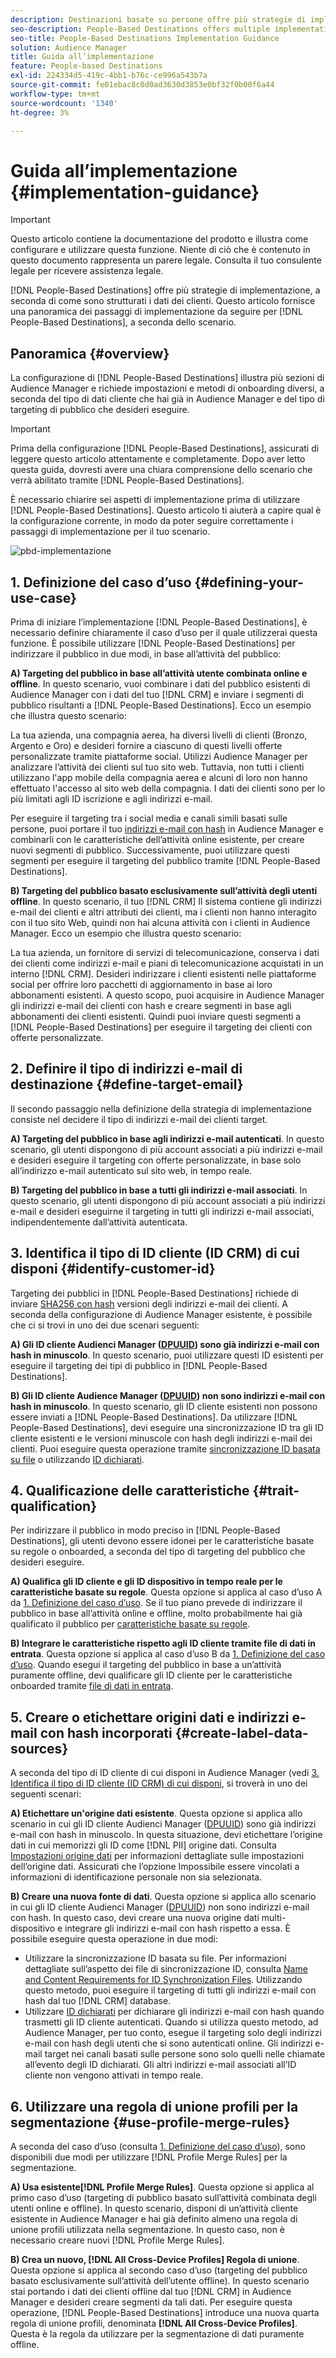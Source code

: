 ```yaml
---
description: Destinazioni basate su persone offre più strategie di implementazione, a seconda di come sono strutturati i dati dei clienti. Questo articolo fornisce una panoramica dei passaggi di implementazione da seguire per le Destinazioni basate su persone, a seconda dello scenario.
seo-description: People-Based Destinations offers multiple implementation strategies, depending on how your customer data is structured. This article provides an overview of the implementation steps that you need to follow for People-Based Destinations, depending on your scenario.
seo-title: People-Based Destinations Implementation Guidance
solution: Audience Manager
title: Guida all’implementazione
feature: People-based Destinations
exl-id: 224334d5-419c-4bb1-b76c-ce996a543b7a
source-git-commit: fe01ebac8c0d0ad3630d3853e0bf32f0b00f6a44
workflow-type: tm+mt
source-wordcount: '1340'
ht-degree: 3%

---
```


# Guida all’implementazione {#implementation-guidance}

>[!IMPORTANT]
>Questo articolo contiene la documentazione del prodotto e illustra come configurare e utilizzare questa funzione. Niente di ciò che è contenuto in questo documento rappresenta un parere legale. Consulta il tuo consulente legale per ricevere assistenza legale.

[!DNL People-Based Destinations] offre più strategie di implementazione, a seconda di come sono strutturati i dati dei clienti. Questo articolo fornisce una panoramica dei passaggi di implementazione da seguire per [!DNL People-Based Destinations], a seconda dello scenario.

## Panoramica {#overview}

La configurazione di [!DNL People-Based Destinations] illustra più sezioni di Audience Manager e richiede impostazioni e metodi di onboarding diversi, a seconda del tipo di dati cliente che hai già in Audience Manager e del tipo di targeting di pubblico che desideri eseguire.

>[!IMPORTANT]
> Prima della configurazione [!DNL People-Based Destinations], assicurati di leggere questo articolo attentamente e completamente. Dopo aver letto questa guida, dovresti avere una chiara comprensione dello scenario che verrà abilitato tramite [!DNL People-Based Destinations].

È necessario chiarire sei aspetti di implementazione prima di utilizzare [!DNL People-Based Destinations]. Questo articolo ti aiuterà a capire qual è la configurazione corrente, in modo da poter seguire correttamente i passaggi di implementazione per il tuo scenario.

![pbd-implementazione](assets/pbd-implementation.png)

## 1. Definizione del caso d’uso {#defining-your-use-case}

Prima di iniziare l’implementazione [!DNL People-Based Destinations], è necessario definire chiaramente il caso d’uso per il quale utilizzerai questa funzione. È possibile utilizzare [!DNL People-Based Destinations] per indirizzare il pubblico in due modi, in base all’attività del pubblico:

**A) Targeting del pubblico in base all’attività utente combinata online e offline**. In questo scenario, vuoi combinare i dati del pubblico esistenti di Audience Manager con i dati del tuo [!DNL CRM] e inviare i segmenti di pubblico risultanti a [!DNL People-Based Destinations]. Ecco un esempio che illustra questo scenario:

La tua azienda, una compagnia aerea, ha diversi livelli di clienti (Bronzo, Argento e Oro) e desideri fornire a ciascuno di questi livelli offerte personalizzate tramite piattaforme social. Utilizzi Audience Manager per analizzare l’attività dei clienti sul tuo sito web. Tuttavia, non tutti i clienti utilizzano l&#39;app mobile della compagnia aerea e alcuni di loro non hanno effettuato l&#39;accesso al sito web della compagnia. I dati dei clienti sono per lo più limitati agli ID iscrizione e agli indirizzi e-mail.

Per eseguire il targeting tra i social media e canali simili basati sulle persone, puoi portare il tuo [indirizzi e-mail con hash](people-based-destinations-prerequisites.md) in Audience Manager e combinarli con le caratteristiche dell’attività online esistente, per creare nuovi segmenti di pubblico. Successivamente, puoi utilizzare questi segmenti per eseguire il targeting del pubblico tramite [!DNL People-Based Destinations].

**B) Targeting del pubblico basato esclusivamente sull’attività degli utenti offline**. In questo scenario, il tuo [!DNL CRM] Il sistema contiene gli indirizzi e-mail dei clienti e altri attributi dei clienti, ma i clienti non hanno interagito con il tuo sito Web, quindi non hai alcuna attività con i clienti in Audience Manager. Ecco un esempio che illustra questo scenario:

La tua azienda, un fornitore di servizi di telecomunicazione, conserva i dati dei clienti come indirizzi e-mail e piani di telecomunicazione acquistati in un interno [!DNL CRM]. Desideri indirizzare i clienti esistenti nelle piattaforme social per offrire loro pacchetti di aggiornamento in base ai loro abbonamenti esistenti. A questo scopo, puoi acquisire in Audience Manager gli indirizzi e-mail dei clienti con hash e creare segmenti in base agli abbonamenti dei clienti esistenti. Quindi puoi inviare questi segmenti a [!DNL People-Based Destinations] per eseguire il targeting dei clienti con offerte personalizzate.

## 2. Definire il tipo di indirizzi e-mail di destinazione {#define-target-email}

Il secondo passaggio nella definizione della strategia di implementazione consiste nel decidere il tipo di indirizzi e-mail dei clienti target.

**A) Targeting del pubblico in base agli indirizzi e-mail autenticati**. In questo scenario, gli utenti dispongono di più account associati a più indirizzi e-mail e desideri eseguire il targeting con offerte personalizzate, in base solo all’indirizzo e-mail autenticato sul sito web, in tempo reale.

**B) Targeting del pubblico in base a tutti gli indirizzi e-mail associati**. In questo scenario, gli utenti dispongono di più account associati a più indirizzi e-mail e desideri eseguirne il targeting in tutti gli indirizzi e-mail associati, indipendentemente dall’attività autenticata.

## 3. Identifica il tipo di ID cliente (ID CRM) di cui disponi {#identify-customer-id}

Targeting dei pubblici in [!DNL People-Based Destinations] richiede di inviare [SHA256 con hash](people-based-destinations-prerequisites.md) versioni degli indirizzi e-mail dei clienti. A seconda della configurazione di Audience Manager esistente, è possibile che ci si trovi in uno dei due scenari seguenti:

**A) Gli ID cliente Audienci Manager ([DPUUID](../../reference/ids-in-aam.md)) sono già indirizzi e-mail con hash in minuscolo**. In questo scenario, puoi utilizzare questi ID esistenti per eseguire il targeting dei tipi di pubblico in [!DNL People-Based Destinations].

**B) Gli ID cliente Audience Manager ([DPUUID](../../reference/ids-in-aam.md)) non sono indirizzi e-mail con hash in minuscolo**. In questo scenario, gli ID cliente esistenti non possono essere inviati a [!DNL People-Based Destinations]. Da utilizzare [!DNL People-Based Destinations], devi eseguire una sincronizzazione ID tra gli ID cliente esistenti e le versioni minuscole con hash degli indirizzi e-mail dei clienti. Puoi eseguire questa operazione tramite [sincronizzazione ID basata su file](../../integration/sending-audience-data/batch-data-transfer-explained/id-sync-file-based.md) o utilizzando [ID dichiarati](../declared-ids.md).

## 4. Qualificazione delle caratteristiche {#trait-qualification}

Per indirizzare il pubblico in modo preciso in [!DNL People-Based Destinations], gli utenti devono essere idonei per le caratteristiche basate su regole o onboarded, a seconda del tipo di targeting del pubblico che desideri eseguire.

**A) Qualifica gli ID cliente e gli ID dispositivo in tempo reale per le caratteristiche basate su regole**. Questa opzione si applica al caso d’uso A da [1. Definizione del caso d’uso](people-based-destinations-workflow.md#defining-your-use-case). Se il tuo piano prevede di indirizzare il pubblico in base all’attività online e offline, molto probabilmente hai già qualificato il pubblico per [caratteristiche basate su regole](../traits/trait-and-segment-qualification-reference.md).

**B) Integrare le caratteristiche rispetto agli ID cliente tramite file di dati in entrata**. Questa opzione si applica al caso d’uso B da [1. Definizione del caso d’uso](people-based-destinations-workflow.md#defining-your-use-case). Quando esegui il targeting del pubblico in base a un’attività puramente offline, devi qualificare gli ID cliente per le caratteristiche onboarded tramite [file di dati in entrata](../../integration/sending-audience-data/batch-data-transfer-explained/inbound-file-contents.md).

## 5. Creare o etichettare origini dati e indirizzi e-mail con hash incorporati {#create-label-data-sources}

A seconda del tipo di ID cliente di cui disponi in Audience Manager (vedi [3. Identifica il tipo di ID cliente (ID CRM) di cui disponi](people-based-destinations-workflow.md#identify-customer-id), si troverà in uno dei seguenti scenari:

**A) Etichettare un&#39;origine dati esistente**. Questa opzione si applica allo scenario in cui gli ID cliente Audienci Manager ([DPUUID](../../reference/ids-in-aam.md)) sono già indirizzi e-mail con hash in minuscolo. In questa situazione, devi etichettare l’origine dati in cui memorizzi gli ID come [!DNL PII] origine dati. Consulta [Impostazioni origine dati](../datasources-list-and-settings.md) per informazioni dettagliate sulle impostazioni dell’origine dati. Assicurati che l’opzione Impossibile essere vincolati a informazioni di identificazione personale non sia selezionata.

**B) Creare una nuova fonte di dati**. Questa opzione si applica allo scenario in cui gli ID cliente Audienci Manager ([DPUUID](../../reference/ids-in-aam.md)) non sono indirizzi e-mail con hash. In questo caso, devi creare una nuova origine dati multi-dispositivo e integrare gli indirizzi e-mail con hash rispetto a essa. È possibile eseguire questa operazione in due modi:

* Utilizzare la sincronizzazione ID basata su file. Per informazioni dettagliate sull’aspetto dei file di sincronizzazione ID, consulta [Name and Content Requirements for ID Synchronization Files](../../integration/sending-audience-data/batch-data-transfer-explained/id-sync-file-based.md). Utilizzando questo metodo, puoi eseguire il targeting di tutti gli indirizzi e-mail con hash dal tuo [!DNL CRM] database.
* Utilizzare [ID dichiarati](../declared-ids.md) per dichiarare gli indirizzi e-mail con hash quando trasmetti gli ID cliente autenticati. Quando si utilizza questo metodo, ad Audience Manager, per tuo conto, esegue il targeting solo degli indirizzi e-mail con hash degli utenti che si sono autenticati online. Gli indirizzi e-mail target nei canali basati sulle persone sono solo quelli nelle chiamate all’evento degli ID dichiarati. Gli altri indirizzi e-mail associati all’ID cliente non vengono attivati in tempo reale.

## 6. Utilizzare una regola di unione profili per la segmentazione {#use-profile-merge-rules}

A seconda del caso d’uso (consulta [1. Definizione del caso d’uso](people-based-destinations-workflow.md#defining-your-use-case)), sono disponibili due modi per utilizzare [!DNL Profile Merge Rules] per la segmentazione.

**A) Usa esistente[!DNL Profile Merge Rules]**. Questa opzione si applica al primo caso d’uso (targeting di pubblico basato sull’attività combinata degli utenti online e offline). In questo scenario, disponi di un’attività cliente esistente in Audience Manager e hai già definito almeno una regola di unione profili utilizzata nella segmentazione. In questo caso, non è necessario creare nuovi [!DNL Profile Merge Rules].

**B) Crea un nuovo, [!DNL All Cross-Device Profiles] Regola di unione**. Questa opzione si applica al secondo caso d’uso (targeting del pubblico basato esclusivamente sull’attività dell’utente offline). In questo scenario stai portando i dati dei clienti offline dal tuo [!DNL CRM] in Audience Manager e desideri creare segmenti da tali dati. Per eseguire questa operazione, [!DNL People-Based Destinations] introduce una nuova quarta regola di unione profili, denominata **[!DNL All Cross-Device Profiles]**. Questa è la regola da utilizzare per la segmentazione di dati puramente offline.
